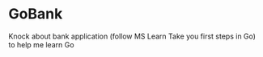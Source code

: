 # GoBank
Knock about bank application (follow MS Learn Take you first steps in Go) to help me learn Go

